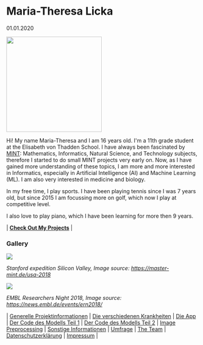 # Maria-Theresa Licka 

01.01.2020

<img src="https://s17.directupload.net/images/190911/y22kz7cf.jpg" width="250">

Hi! My name Maria-Theresa and I am 16 years old. I'm a 11th grade student at the Elisabeth von Thadden School. I have always been fascinated by [MINT](https://de.wikipedia.org/wiki/MINT-F%C3%A4cher): Mathematics, Informatics, Natural Science, and Technology subjects, therefore I started to do small MINT projects very early on. Now, as I have gained more understanding of these topics, I am more and more interested in Informatics, especially in Artificial Intelligence (AI) and Machine Learning (ML). I am also very interested in medicine and biology.

In my free time, I play sports. I have been playing tennis since I was 7 years old, but since 2015 I am focussing more on golf, which now I play at competitive level. 

I also love to play piano, which I have been learning for more then 9 years.

| **[Check Out My Projects](./My_Projects.md)** |

### Gallery

![](https://master-mint.de/wp-content/uploads/2019/04/USA_2018_06.jpg)


*Stanford expedition Silicon Valley, Image source: https://master-mint.de/usa-2018*

![](https://news.embl.de/wp-content/uploads/2018/11/IMG_7591-768x576.jpg)

*EMBL Researchers Night 2018, Image source: https://news.embl.de/events/ern2018/* 

| [Generelle Projektinformationen](https://matheli.github.io/Vine-leaf-diseases-and-AI/) | [Die verschiedenen Krankheiten](https://matheli.github.io/Vine-leaf-diseases-and-AI/Different-diseases) | [Die App](https://matheli.github.io/Vine-leaf-diseases-and-AI/App) | [Der Code des Modells Teil 1](https://matheli.github.io/Vine-leaf-diseases-and-AI/Code) | [Der Code des Modells Teil 2](https://matheli.github.io/Vine-leaf-diseases-and-AI/Code2) | [Image Preprocessing](https://matheli.github.io/Vine-leaf-diseases-and-AI/ImagePreprocessing) | [Sonstige Informationen](https://matheli.github.io/Vine-leaf-diseases-and-AI/Sonstiges) | [Umfrage](https://matheli.github.io/Vine-leaf-diseases-and-AI/Survey) | [The Team](https://matheli.github.io/Vine-leaf-diseases-and-AI/Team) | [Datenschutzerklärung](https://matheli.github.io/Vine-leaf-diseases-and-AI/Datenschutzerklärung) | [Impressum](https://matheli.github.io/Vine-leaf-diseases-and-AI/Impressum) |
